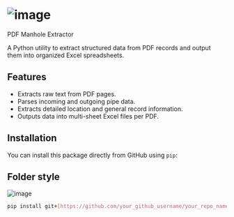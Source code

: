 #  ![image](https://github.com/user-attachments/assets/0f9d6a59-70fc-46c4-84d3-d757c419d247)


PDF Manhole Extractor

A Python utility to extract structured data from PDF records and output them into organized Excel spreadsheets.

## Features

- Extracts raw text from PDF pages.
- Parses incoming and outgoing pipe data.
- Extracts detailed location and general record information.
- Outputs data into multi-sheet Excel files per PDF.

## Installation

You can install this package directly from GitHub using `pip`:


## Folder style 
![image](https://github.com/user-attachments/assets/6b7ae450-bf82-4600-a5b2-3f84bc6db1a8)

```bash
pip install git+[https://github.com/your_github_username/your_repo_name.git#egg=pdf_manhole_extractor](https://github.com/your_github_username/your_repo_name.git#egg=pdf_manhole_extractor)
